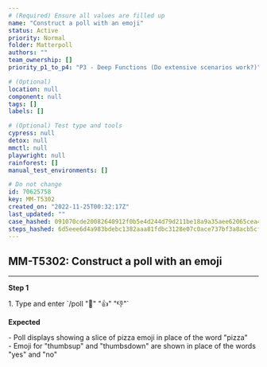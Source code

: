 ```yaml
---
# (Required) Ensure all values are filled up
name: "Construct a poll with an emoji"
status: Active
priority: Normal
folder: Matterpoll
authors: ""
team_ownership: []
priority_p1_to_p4: "P3 - Deep Functions (Do extensive scenarios work?)"

# (Optional)
location: null
component: null
tags: []
labels: []

# (Optional) Test type and tools
cypress: null
detox: null
mmctl: null
playwright: null
rainforest: []
manual_test_environments: []

# Do not change
id: 70625758
key: MM-T5302
created_on: "2022-11-25T00:32:17Z"
last_updated: ""
case_hashed: 091070cde20082640912f0b5e4d244d79d211be18a9a35aee62065cea4d2ad92cddf6883cb824805a621be8f54d3a1a2
steps_hashed: 6d5eee6d4a983bdebc1382aaa81fdbc3128e07c0ace737bf3a8acb5cf48f3f0e52a789624f6d5bdfa2ff7e510e122bff
---
```


<!-- (Auto-generated) Based on frontmatter's "key" and "name" -->

## MM-T5302: Construct a poll with an emoji

---

**Step 1**

1\. Type and enter \`/poll ":pizza:" ":thumbsup:" ":thumbsdown:"\`

**Expected**

\- Poll displays showing a slice of pizza emoji in place of the word "pizza"\
\- Emoji for "thumbsup" and "thumbsdown" are shown in place of the words "yes" and "no"

